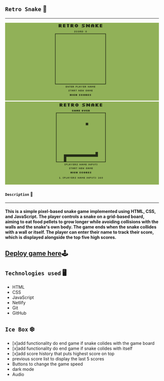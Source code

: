## `Retro Snake` 🐍
***

![alt text](./assets/image.png)
![alt text](./assets/image-1.png)

#### `Description` 📝
***
#### This is a simple pixel-based snake game implemented using HTML, CSS, and JavaScript. The player controls a snake on a grid-based board, aiming to eat food pellets to grow longer while avoiding collisions with the walls and the snake's own body. The game ends when the snake collides with a wall or itself. The player can enter their name to track their score, which is displayed alongside the top five high scores.

## [Deploy game here](https://retro-snake-sdd.netlify.app/)🕹

## `Technologies used` 🖥

- HTML
- CSS
- JavaScript
- Netlify
- Git
- GitHub

## `Ice Box` ❄️

- [x]add functionality do end game if snake colides with the game board
- [x]add functionality do end game if snake colides with itself
- [x]add score history that puts highest score on top
- previous score list to display the last 5 scores
- Buttons to change the game speed
- dark mode
- Audio